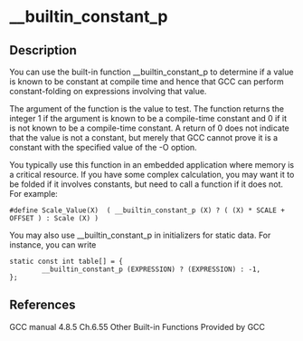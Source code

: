 # __builtin_constant_p

## Description
You can use the built-in function __builtin_constant_p to determine if a value is known to be constant at compile time and hence that GCC can perform constant-folding on expressions involving that value.

The argument of the function is the value to test. The function returns the integer 1 if the argument is known to be a compile-time constant and 0 if it is not known to be a compile-time constant. A return of 0 does not indicate that the value is not a constant, but merely that GCC cannot prove it is a constant with the specified value of the -O option.

You typically use this function in an embedded application where memory is a critical resource. If you have some complex calculation, you may want it to be folded if it involves constants, but need to call a function if it does not. For example:

```shell=
#define Scale_Value(X)  ( __builtin_constant_p (X) ? ( (X) * SCALE + OFFSET ) : Scale (X) )
```

You may also use __builtin_constant_p in initializers for static data. For instance, you can write

```shell=
static const int table[] = {
        __builtin_constant_p (EXPRESSION) ? (EXPRESSION) : -1,
};
```

## References
GCC manual 4.8.5 Ch.6.55 Other Built-in Functions Provided by GCC
